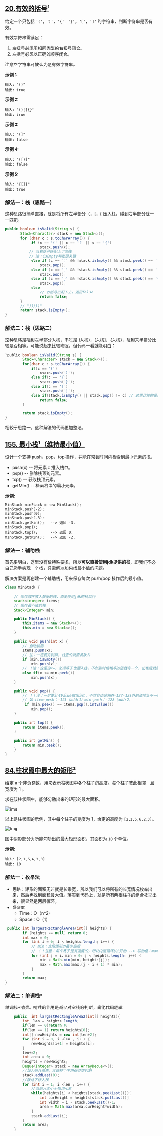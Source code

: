 ## [20.有效的括号¹](https://leetcode-cn.com/problems/valid-parentheses/)
给定一个只包括 `'('`，`')'`，`'{'`，`'}'`，`'['`，`']'` 的字符串，判断字符串是否有效。

有效字符串需满足：

1. 左括号必须用相同类型的右括号闭合。
2. 左括号必须以正确的顺序闭合。

注意空字符串可被认为是有效字符串。

**示例 1:**

```
输入: "()"
输出: true
```

**示例 2:**

```
输入: "()[]{}"
输出: true
```

**示例 3:**

```
输入: "(]"
输出: false
```

**示例 4:**

```
输入: "([)]"
输出: false
```

**示例 5:**

```
输入: "{[]}"
输出: true
```

### 解法一：栈（思路一）
这种思路很简单直接，就是将所有左半部分（，[，{ 压入栈，碰到右半部分就一一匹配。
```java
public boolean isValid(String s) {
       Stack<Character> stack = new Stack<>();
       for (char c : s.toCharArray()) {
            if (c == '(' || c == '[' || c == '{') 
                stack.push(c);
           // 当右括号匹配上了出栈
           // 注：isEmpty判断很关键
            else if (c == ')' && !stack.isEmpty() && stack.peek() == '(' ) 
                stack.pop();
            else if (c == ']' && !stack.isEmpty() && stack.peek() == '[' ) 
                stack.pop();
            else if (c == '}' && !stack.isEmpty() && stack.peek() == '{' ) 
                stack.pop();
            else 
                // 右括号匹配不上，返回false
                return false;
       }
       // ")))))"
       return stack.isEmpty();
}
```
### 解法二：栈（思路二）
这种思路是碰到左半部分入栈，不过是 (入栈)，[入栈]，{入栈}，碰到又半部分比较是否相等。可能说起来比较晦涩，但代码一看就能明白：
```java
¹public boolean isValid(String s) {
        Stack<Character> stack = new Stack<>();
        for(char c : s.toCharArray()) {
            if(c == '(')
                stack.push(')');
            else if(c == '{') 
                stack.push('}');
            else if(c == '[')
                stack.push(']');
            else if(stack.isEmpty() || stack.pop() != c) // 这里比较的是是否相等
                return false;
        }

        return stack.isEmpty();
}
```
相较于思路一，这种解法的代码更加整洁。
## [155. 最小栈¹（维持最小值）](https://leetcode-cn.com/problems/min-stack/)

设计一个支持 push，pop，top 操作，并能在常数时间内检索到最小元素的栈。

- push(x) -- 将元素 x 推入栈中。
- pop() -- 删除栈顶的元素。
- top() -- 获取栈顶元素。
- getMin() -- 检索栈中的最小元素。

**示例:**

```
MinStack minStack = new MinStack();
minStack.push(-2);
minStack.push(0);
minStack.push(-3);
minStack.getMin();   --> 返回 -3.
minStack.pop();
minStack.top();      --> 返回 0.
minStack.getMin();   --> 返回 -2.
```

### 解法一：辅助栈
首先要明白，这里没有做特殊要求，所以**可以直接使用jdk提供的栈**，即我们不必自己动手实现一个栈，只需解决如何找最小值的问题。

解决方案是再创建一个辅助栈，用来保存每次 push/pop 操作后的最小值。

```java
class MinStack {
	
    // 保存按序放入数据的栈，直接使用jdk的栈就行
    Stack<Integer> items;
    // 保存最小值的栈
    Stack<Integer> min;

    public MinStack() {
        this.items = new Stack<>();
        this.min = new Stack<>();
    }
    
    public void push(int x) {
        // 自动装箱
        items.push(x);
        // 注：一定要先判断，栈空的就直接放入
        if (min.isEmpty())  
            min.push(x);
        // ！注：这里的<=，必须等于也要入栈，不然到时候相等的值就存一个，出栈后就错了
        else if(x <= min.peek()) 
            min.push(x);
    }
    
    public void pop() {
        // ！！注：一定要intValue取出int，不然自动装箱在-127-128外的值地址不一样，肯定false
        // 如 item-push：-128（addr1）min-push：-128（addr2）
         if (min.peek() == items.pop().intValue()) 
            min.pop();
    }
    
    public int top() {
        return items.peek();
    }
    
    public int getMin() {
        return min.peek();
    }
}
```

## [84.柱状图中最大的矩形³](https://leetcode-cn.com/problems/largest-rectangle-in-histogram/)

给定 *n* 个非负整数，用来表示柱状图中各个柱子的高度。每个柱子彼此相邻，且宽度为 1 。

求在该柱状图中，能够勾勒出来的矩形的最大面积。

![img](https://img-blog.csdnimg.cn/img_convert/12014ed25f50104297d630614f58eb46.png)

以上是柱状图的示例，其中每个柱子的宽度为 1，给定的高度为 `[2,1,5,6,2,3]`。

![img](https://img-blog.csdnimg.cn/img_convert/22fab85baf2899679fa354abf25f6e21.png)

图中阴影部分为所能勾勒出的最大矩形面积，其面积为 `10` 个单位。

**示例:**

```
输入: [2,1,5,6,2,3]
输出: 10
```

### 解法一：枚举法
* 思路：矩形的面积无非就是长乘宽，所以我们可以将所有的长宽情况枚举出来，然后再找到面积最大值。落实到代码上，就是所有两根柱子的组合枚举出来，很显然是两层循环。
* 复杂度
	* Time：O（n^2）
	* Space：O（1）
```java
 public int largestRectangleArea(int[] heights) {
        if (heights == null) return 0;
        int max = 0;
        for (int i = 0; i < heights.length; i++) {
            // min：这段矩形的最小高度
            // ！！注意：每个格子是有宽度的，所以内层循环从i开始 --> 初始值：max=h[i]，min=h[i]
            for (int j = i，min = 0; j < heights.length; j++) {
                min = Math.min(min, heights[j]);
                max = Math.max(max,(j - i + 1) * min);
            }
        }
        return max;
}
```
### 解法二：单调栈*
单调栈+哨兵。哨兵的作用是减少对空栈的判断，简化代码逻辑
```java
    public  int largestRectangleArea2(int[] heights){
        int  len = heights.length;
        if(len == 0)return 0;
        if(len == 1) return heights[0];
        int[] newHeights = new int[len+2];
        for (int i = 0; i <len ; i++) {
            newHeights[i+1] = heights[i];
        }
        len+=2;
        int area = 0;
        heights = newHeights;
        Deque<Integer> stack = new ArrayDeque<>();
        //加入哨兵元素，在循环中不用做非空判断
        stack.addLast(0);
        //数组下标入栈
        for (int i = 1; i <len ; i++) {
            //当前元素小于栈顶元素
            while(heights[i] < heights[stack.peekLast()]){
                int curHeight = heights[stack.pollLast()];
                int width = i - stack.peekLast()-1;
                area = Math.max(area,curHeight*width);
            }
            stack.addLast(i);
        }
        return area;
    }
```
